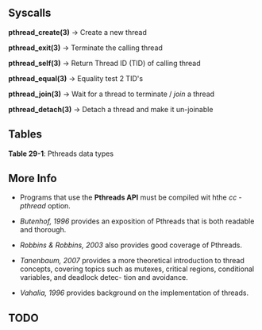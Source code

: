 ## Syscalls

**pthread_create(3)** -> Create a new thread

**pthread_exit(3)** -> Terminate the calling thread

**pthread_self(3)** -> Return Thread ID (TID) of calling thread

**pthread_equal(3)** -> Equality test 2 TID's

**pthread_join(3)** -> Wait for a thread to terminate / *join* a thread

**pthread_detach(3)** -> Detach a thread and make it un-joinable

## Tables

**Table 29-1**: Pthreads data types

## More Info

- Programs that use the **Pthreads API** must be compiled wit hthe *cc -pthread* option.

- *Butenhof, 1996* provides an exposition of Pthreads that is both readable and thorough.

- *Robbins & Robbins, 2003* also provides good coverage of Pthreads.

- *Tanenbaum, 2007* provides a more theoretical introduction to thread concepts, covering
topics such as mutexes, critical regions, conditional variables, and deadlock detec-
tion and avoidance.

- *Vahalia, 1996* provides background on the implementation of threads.

## TODO
